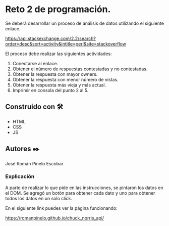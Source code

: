 # Reto 2 de programación.

Se deberá desarrollar un proceso de análisis de datos utilizando el siguiente enlace.

https://api.stackexchange.com/2.2/search?order=desc&sort=activity&intitle=perl&site=stackoverflow

El proceso debe realizar las siguientes actividades:
1. Conectarse al enlace.
2. Obtener el número de respuestas contestadas y no contestadas.
3. Obtener la respuesta con mayor owners.
4. Obtener la respuesta con menor número de vistas.
5. Obtener la respuesta más vieja y más actual.
6. Imprimir en consola del punto 2 al 5.


## Construido con 🛠️

* HTML
* CSS
* JS


## Autores ✒️

José Román Pinelo Escobar


### Explicación

A parte de realizar lo que pide en las instrucciones, se pintaron los datos en el DOM.
Se agregó un botón para obtener cada dato y uno para obtener todos los datos en un solo click.




En el siguiente link puedes ver la página funcionando: 

https://romanpinelo.github.io/chuck_norris_api/